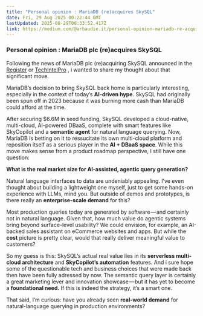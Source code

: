 ```yaml
---
title: "Personal opinion : MariaDB (re)acquires SkySQL"
date: Fri, 29 Aug 2025 00:22:44 GMT
lastUpdated: 2025-08-29T00:33:52.417Z
link: https://medium.com/@arbaudie.it/personal-opinion-mariadb-re-acquires-skysql-125181507358?source=rss-c779d007e7fe------2
---
```


<h3>Personal opinion : MariaDB plc (re)acquires SkySQL</h3><p>Following the news of MariaDB plc (re)acquiring SkySQL announced in the <a href="https://www.theregister.com/2025/08/27/mariadb/">Register</a> or <a href="https://techintelpro.com/news/AI/Agentic-AI/mariadb-acquires-skysql-to-enhance-ai-powered-dbaas-solutions">TechIntelPro</a> , i wanted to share my thought about that significant move.</p><p>MariaDB’s decision to bring SkySQL back home is particularly interesting, especially in the context of today’s <strong>AI-driven hype</strong>. SkySQL had originally been spun off in 2023 because it was burning more cash than MariaDB could afford at the time.</p><p>After securing $6.6M in seed funding, SkySQL developed a cloud-native, multi-cloud, AI-powered DBaaS, complete with smart features like SkyCopilot and a <strong>semantic agent</strong> for natural language querying. Now, MariaDB is betting on it to ressucitate its own multi-cloud platform and reposition itself as a serious player in the <strong>AI + DBaaS space</strong>. While this move makes sense from a product roadmap perspective, I still have one question:</p><p><strong>What is the real market size for AI-assisted, agentic query generation?</strong></p><p>Natural language interfaces to data are undeniably appealing. I’ve even thought about building a lightweight one myself, just to get some hands-on experience with LLMs, mind you. But outside of demos and prototypes, is there really an <strong>enterprise-scale demand</strong> for this?</p><p>Most production queries today are generated by software — and certainly not in natural language. Given that, how much value do agentic systems bring beyond surface-level usability? We could envision, for example, an AI-backed sales assistant on eCommerce websites and apps. But while the <strong>cost</strong> picture is pretty clear, would that really deliver meaningful value to customers?</p><p>So my guess is this: SkySQL’s actual real value lies in its <strong>serverless multi-cloud architecture</strong> and <strong>SkyCopilot’s automation</strong> features. And i sure hope some of the questionable tech and business choices that were made back then have been fully adressed by now. The semantic query layer is certainly a great marketing lever and innovation showcase — but it has yet to become a <strong>foundational need.</strong> If this is indeed the strategy, it’s a smart one.</p><p>That said, I’m curious: have you already seen <strong>real-world demand</strong> for natural-language querying in production environments?</p><img alt="" height="1" src="https://medium.com/_/stat?event=post.clientViewed&amp;referrerSource=full_rss&amp;postId=125181507358" width="1" />
